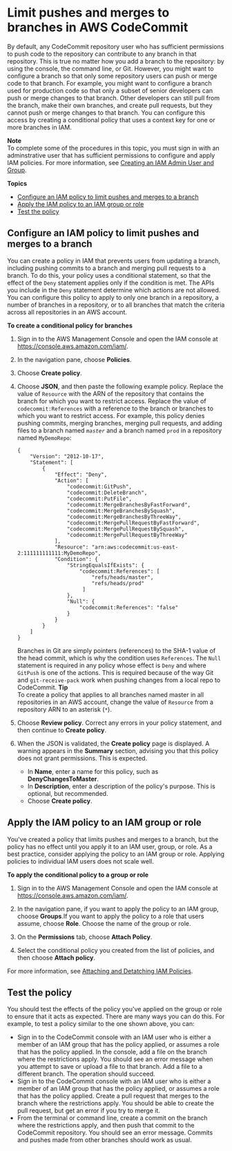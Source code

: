 # Limit pushes and merges to branches in AWS CodeCommit<a name="how-to-conditional-branch"></a>

By default, any CodeCommit repository user who has sufficient permissions to push code to the repository can contribute to any branch in that repository\. This is true no matter how you add a branch to the repository: by using the console, the command line, or Git\. However, you might want to configure a branch so that only some repository users can push or merge code to that branch\. For example, you might want to configure a branch used for production code so that only a subset of senior developers can push or merge changes to that branch\. Other developers can still pull from the branch, make their own branches, and create pull requests, but they cannot push or merge changes to that branch\. You can configure this access by creating a conditional policy that uses a context key for one or more branches in IAM\. 

**Note**  
To complete some of the procedures in this topic, you must sign in with an adminstrative user that has sufficient permissions to configure and apply IAM policies\. For more information, see [Creating an IAM Admin User and Group](https://docs.aws.amazon.com/IAM/latest/UserGuide/getting-started_create-admin-group.html)\. 

**Topics**
+ [Configure an IAM policy to limit pushes and merges to a branch](#how-to-conditional-branch-create-policy)
+ [Apply the IAM policy to an IAM group or role](#how-to-conditional-branch-apply-policy)
+ [Test the policy](#how-to-conditional-branch-test)

## Configure an IAM policy to limit pushes and merges to a branch<a name="how-to-conditional-branch-create-policy"></a>

You can create a policy in IAM that prevents users from updating a branch, including pushing commits to a branch and merging pull requests to a branch\. To do this, your policy uses a conditional statement, so that the effect of the `Deny` statement applies only if the condition is met\. The APIs you include in the `Deny` statement determine which actions are not allowed\. You can configure this policy to apply to only one branch in a repository, a number of branches in a repository, or to all branches that match the criteria across all repositories in an AWS account\. <a name="how-to-conditional-branch-create-policy-procedure"></a>

**To create a conditional policy for branches**

1. Sign in to the AWS Management Console and open the IAM console at [https://console\.aws\.amazon\.com/iam/](https://console.aws.amazon.com/iam/)\.

1. In the navigation pane, choose **Policies**\. 

1. Choose **Create policy**\.

1. Choose **JSON**, and then paste the following example policy\. Replace the value of `Resource` with the ARN of the repository that contains the branch for which you want to restrict access\. Replace the value of `codecommit:References` with a reference to the branch or branches to which you want to restrict access\. For example, this policy denies pushing commits, merging branches, merging pull requests, and adding files to a branch named *`master`* and a branch named `prod` in a repository named `MyDemoRepo`:

   ```
   {
       "Version": "2012-10-17",
       "Statement": [
           {
               "Effect": "Deny",
               "Action": [
                   "codecommit:GitPush",
                   "codecommit:DeleteBranch",
                   "codecommit:PutFile",
                   "codecommit:MergeBranchesByFastForward",
                   "codecommit:MergeBranchesBySquash",
                   "codecommit:MergeBranchesByThreeWay",
                   "codecommit:MergePullRequestByFastForward",
                   "codecommit:MergePullRequestBySquash",
                   "codecommit:MergePullRequestByThreeWay"
               ],
               "Resource": "arn:aws:codecommit:us-east-2:111111111111:MyDemoRepo",
               "Condition": {
                   "StringEqualsIfExists": {
                       "codecommit:References": [
                           "refs/heads/master", 
                           "refs/heads/prod"
                        ]
                   },
                   "Null": {
                       "codecommit:References": "false"
                   }
               }
           }
       ]
   }
   ```

   Branches in Git are simply pointers \(references\) to the SHA\-1 value of the head commit, which is why the condition uses `References`\. The `Null` statement is required in any policy whose effect is `Deny` and where `GitPush` is one of the actions\. This is required because of the way Git and `git-receive-pack` work when pushing changes from a local repo to CodeCommit\.
**Tip**  
To create a policy that applies to all branches named master in all repositories in an AWS account, change the value of `Resource` from a repository ARN to an asterisk \(`*`\)\. 

1. Choose **Review policy**\. Correct any errors in your policy statement, and then continue to **Create policy**\.

1. When the JSON is validated, the **Create policy** page is displayed\. A warning appears in the **Summary** section, advising you that this policy does not grant permissions\. This is expected\. 
   + In **Name**, enter a name for this policy, such as **DenyChangesToMaster**\.
   + In **Description**, enter a description of the policy's purpose\. This is optional, but recommended\.
   + Choose **Create policy**\.

## Apply the IAM policy to an IAM group or role<a name="how-to-conditional-branch-apply-policy"></a>

You've created a policy that limits pushes and merges to a branch, but the policy has no effect until you apply it to an IAM user, group, or role\. As a best practice, consider applying the policy to an IAM group or role\. Applying policies to individual IAM users does not scale well\.<a name="how-to-conditional-branch-apply-policy-procedure"></a>

**To apply the conditional policy to a group or role**

1. Sign in to the AWS Management Console and open the IAM console at [https://console\.aws\.amazon\.com/iam/](https://console.aws.amazon.com/iam/)\.

1. In the navigation pane, if you want to apply the policy to an IAM group, choose **Groups**\.If you want to apply the policy to a role that users assume, choose **Role**\. Choose the name of the group or role\.

1. On the **Permissions** tab, choose **Attach Policy**\.

1. Select the conditional policy you created from the list of policies, and then choose **Attach policy**\.

For more information, see [Attaching and Detatching IAM Policies](https://docs.aws.amazon.com/IAM/latest/UserGuide/access_policies_manage-attach-detach.html)\.

## Test the policy<a name="how-to-conditional-branch-test"></a>

You should test the effects of the policy you've applied on the group or role to ensure that it acts as expected\. There are many ways you can do this\. For example, to test a policy similar to the one shown above, you can:
+ Sign in to the CodeCommit console with an IAM user who is either a member of an IAM group that has the policy applied, or assumes a role that has the policy applied\. In the console, add a file on the branch where the restrictions apply\. You should see an error message when you attempt to save or upload a file to that branch\. Add a file to a different branch\. The operation should succeed\.
+ Sign in to the CodeCommit console with an IAM user who is either a member of an IAM group that has the policy applied, or assumes a role that has the policy applied\. Create a pull request that merges to the branch where the restrictions apply\. You should be able to create the pull request, but get an error if you try to merge it\. 
+ From the terminal or command line, create a commit on the branch where the restrictions apply, and then push that commit to the CodeCommit repository\. You should see an error message\. Commits and pushes made from other branches should work as usual\.
